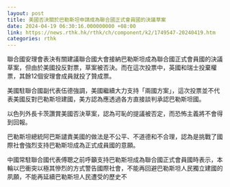 ```yaml
---
layout: post
title: 美國否決關於巴勒斯坦申請成為聯合國正式會員國的決議草案
date: 2024-04-19 06:30:16.000000000 +08:00
link: https://news.rthk.hk/rthk/ch/component/k2/1749547-20240419.htm
categories: rthk
---
```


聯合國安理會表決有關建議聯合國大會接納巴勒斯坦成為聯合國正式會員國的決議草案，但由於美國投反對票，草案被否決。而在這次投票中，英國和瑞士投棄權票，其餘12個安理會成員就投了贊成票。

美國駐聯合國副代表伍德強調，美國繼續大力支持「兩國方案」，這次投票並不代表美國反對巴勒斯坦建國，美方認為應透過各方直接談判承認巴勒斯坦國。

以色列外長卡茨讚賞美國否決草案，認為可恥的提議被否定，而恐怖主義將不會得到回報。

巴勒斯坦總統阿巴斯譴責美國的做法是不公平、不道德和不合理，認為是挑戰了國際社會強烈支持巴勒斯坦成為正式成員國的意願。

中國常駐聯合國代表傅聰之前呼籲支持巴勒斯坦成為聯合國正式會員國時表示，本輪以巴衝突以極其慘烈的方式警告國際社會，不能再回避巴勒斯坦人民獨立建國的夙願，不能再延續巴勒斯坦人民遭受的歷史不
